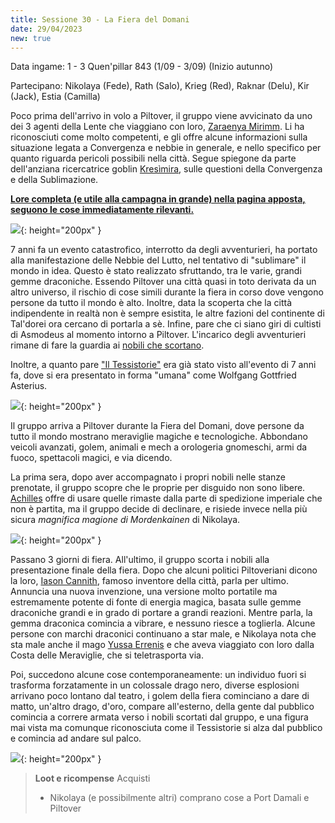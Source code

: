 ```yaml
---
title: Sessione 30 - La Fiera del Domani
date: 29/04/2023
new: true
---
```


Data ingame: 1 - 3 Quen'pillar 843 (1/09 - 3/09) (Inizio autunno)

Partecipano: Nikolaya (Fede), Rath (Salo), Krieg (Red), Raknar (Delu), Kir (Jack), Estia (Camilla)

Poco prima dell'arrivo in volo a Piltover, il gruppo viene avvicinato da uno dei 3 agenti della Lente che viaggiano con loro, [Zaraenya Mirimm](/xho/npc/krynn#zaraenya-mirimm). Li ha riconosciuti come molto competenti, e gli offre alcune informazioni sulla situazione legata a Convergenza e nebbie in generale, e nello specifico per quanto riguarda pericoli possibili nella città. Segue spiegone da parte dell'anziana ricercatrice goblin [Kresìmira](/xho/npc/krynn#partecipanti-alla-spedizione-a-taldorei), sulle questioni della Convergenza e della Sublimazione.

[**Lore completa (e utile alla campagna in grande) nella pagina apposta, seguono le cose immediatamente rilevanti.**](/xho/lore#convergenza)

![]({{site.data.img.convergence}}){: height="200px" }

7 anni fa un evento catastrofico, interrotto da degli avventurieri, ha portato alla manifestazione delle Nebbie del Lutto, nel tentativo di "sublimare" il mondo in idea. Questo è stato realizzato sfruttando, tra le varie, grandi gemme draconiche. Essendo Piltover una città quasi in toto derivata da un altro universo, il rischio di cose simili durante la fiera in corso dove vengono persone da tutto il mondo è alto. Inoltre, data la scoperta che la città indipendente in realtà non è sempre esistita, le altre fazioni del continente di Tal'dorei ora cercano di portarla a sè. Infine, pare che ci siano giri di cultisti di Asmodeus al momento intorno a Piltover. L'incarico degli avventurieri rimane di fare la guardia ai [nobili che scortano](/xho/npc/krynn#partecipanti-alla-spedizione-a-taldorei).

Inoltre, a quanto pare ["Il Tessistorie"](/xho/npc/fog#asterius-il-tessistorie) era già stato visto all'evento di 7 anni fa, dove si era presentato in forma "umana" come Wolfgang Gottfried Asterius.

![](https://i.imgur.com/gIq9ksg.png){: height="200px" }

Il gruppo arriva a Piltover durante la Fiera del Domani, dove persone da tutto il mondo mostrano meraviglie magiche e tecnologiche. Abbondano veicoli avanzati, golem, animali e mech a orologeria gnomeschi, armi da fuoco, spettacoli magici, e via dicendo.

La prima sera, dopo aver accompagnato i propri nobili nelle stanze prenotate, il gruppo scopre che le proprie per disguido non sono libere. [Achilles](/xho/npc/dwendalian#achilles-piccolo-principe) offre di usare quelle rimaste dalla parte di spedizione imperiale che non è partita, ma il gruppo decide di declinare, e risiede invece nella più sicura *magnifica magione di Mordenkainen* di Nikolaya.

![](https://pbs.twimg.com/media/FCEibwZWEAgEZcs?format=jpg&name=4096x4096){: height="200px" }

Passano 3 giorni di fiera. All'ultimo, il gruppo scorta i nobili alla presentazione finale della fiera. Dopo che alcuni politici Piltoveriani dicono la loro, [Iason Cannith](/xho/npc/taldorei#iason-cannith), famoso inventore della città, parla per ultimo. Annuncia una nuova invenzione, una versione molto portatile ma estremamente potente di fonte di energia magica, basata sulle gemme draconiche grandi e in grado di portare a grandi reazioni. Mentre parla, la gemma draconica comincia a vibrare, e nessuno riesce a toglierla. Alcune persone con marchi draconici continuano a star male, e Nikolaya nota che sta male anche il mago [Yussa Errenis](/xho/npc/clovis#yussa-errenis) e che aveva viaggiato con loro dalla Costa delle Meraviglie, che si teletrasporta via. 

Poi, succedono alcune cose contemporaneamente: un individuo fuori si trasforma forzatamente in un colossale drago nero, diverse esplosioni arrivano poco lontano dal teatro, i golem della fiera cominciano a dare di matto, un'altro drago, d'oro, compare all'esterno, della gente dal pubblico comincia a correre armata verso i nobili scortati dal gruppo, e una figura mai vista ma comunque riconosciuta come il Tessistorie si alza dal pubblico e comincia ad andare sul palco.

![]({{site.data.img.asterius_mad}}){: height="200px" }

> **Loot e ricompense**
> Acquisti
> - Nikolaya (e possibilmente altri) comprano cose a Port Damali e Piltover